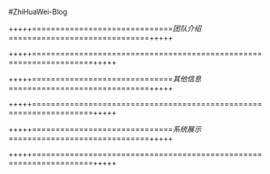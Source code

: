 #ZhiHuaWei-Blog


+++++==============================*团队介绍*==============================+++++



+++++===================================================================+++++

+++++==============================*其他信息*==============================+++++



+++++===================================================================+++++

+++++==============================*系统展示*==============================+++++


+++++===================================================================+++++